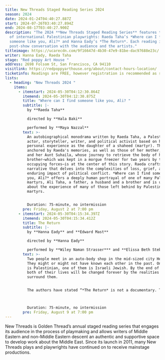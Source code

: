 ```yaml
---
title: New Threads Staged Reading Series 2024
season: 2024
date: 2024-01-24T04:40:27.887Z
start: 2024-07-26T03:40:27.894Z
end: 2024-08-17T03:40:27.900Z
description: "The 2024 **New Threads Staged Reading Series** features the work
  of international Palestinian playwrights: Raeda Taha’s *Where can I find
  someone like you, Ali?* and Hanna Eady’s *The Return*. Each reading includes a
  post-show conversation with the audience and the artists."
titleimage: https://ucarecdn.com/9f16647d-4b30-47e9-81be-dac97688e23c/
writer: Hanna Eady, Raeda Taha
stage: "Red poppy Art House "
address: 2698 Folsom St, San Francisco, CA 94110
visitlink: https://redpoppyarthouse.org/about/contact-hours-location/
ticketinfo: Readings are FREE, however registration is recommended as space is limited.
lists:
  - heading: "New Threads 2024 "
    items:
      - itemstart: 2024-05-30T04:12:30.864Z
        itemend: 2024-05-30T04:12:30.875Z
        title: "Where can I find someone like you, Ali? "
        subtitle: |-
          by **Raeda Taha** 

          directed by **Hala Baki** 

          performed by **Maya Nazzal**
        text: >-
          An autobiographical monodrama written by Raeda Taha, a Palestinian
          actor, storyteller, writer, and political activist based on her
          personal experience as the daughter of a shaheed (martyr). The play is
          anchored by Raeda's memories, as well as those of her mother, Fathia,
          and her Aunt Suhaila, whose journey to retrieve the body of her
          brother—which was kept in a morgue freezer for two years by the
          occupying forces—is at the center of this story. Raeda crafts an epic
          narrative that delves into the complexities of loss, grief, and the
          enduring impact of political conflict. *Where can I find someone like
          you, Ali?* offers a deeply human portrayal of one of many Palestinian
          martyrs, Ali Taha, a father, a husband and a brother and is ultimately
          about the experience of many of those left behind by Palestinian
          martyrs.


          Duration: 75-minute, no intermission
        pre: Friday, August 2 at 7:00 pm
      - itemstart: 2024-05-30T04:15:34.397Z
        itemend: 2024-05-30T04:15:34.412Z
        title: The Return
        subtitle: |-
          by **Hanna Eady** and **Edward Mast** 

          directed by **Hanna Eady** 

          performed by **Wiley Naman Strasser*** and **Elissa Beth Stebbins***
        text: >-
          Two people meet in an auto-body shop in the mid-sized city Herzliya.
          They might or might not have known each other in the past. One of them
          is Palestinian, one of them is Israeli Jewish. By the end of the play,
          both of their lives will be changed forever by the realities that
          surround them.


          The authors have stated “*The Return* is not a documentary. There are no checkpoints or tanks onstage.  The play is a personal closeup of what happens underneath the headlines, every day for decade after decade, even when bombs are not falling to catch the world’s attention.” 



          Duration: 75-minute, no intermission
        pre: Friday, August 9 at 7:00 pm
---
```

New Threads is Golden Thread’s annual staged reading series that engages its audience in the process of playmaking and allows writers of Middle Eastern and non-Middle Eastern descent an authentic and supportive space to develop work about the Middle East. Since its launch in 2011, many New Threads plays and playwrights have continued on to receive mainstage productions.